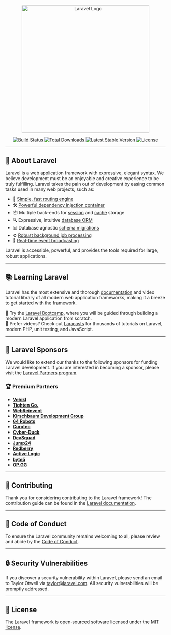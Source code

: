 <p align="center">
  <a href="https://laravel.com" target="_blank">
    <img src="https://raw.githubusercontent.com/laravel/art/master/logo-lockup/5%20SVG/2%20CMYK/1%20Full%20Color/laravel-logolockup-cmyk-red.svg" width="400" alt="Laravel Logo">
  </a>
</p>

<p align="center">
  <a href="https://github.com/laravel/framework/actions">
    <img src="https://github.com/laravel/framework/workflows/tests/badge.svg" alt="Build Status">
  </a>
  <a href="https://packagist.org/packages/laravel/framework">
    <img src="https://img.shields.io/packagist/dt/laravel/framework" alt="Total Downloads">
  </a>
  <a href="https://packagist.org/packages/laravel/framework">
    <img src="https://img.shields.io/packagist/v/laravel/framework" alt="Latest Stable Version">
  </a>
  <a href="https://packagist.org/packages/laravel/framework">
    <img src="https://img.shields.io/packagist/l/laravel/framework" alt="License">
  </a>
</p>

---

## 📌 About Laravel

Laravel is a web application framework with expressive, elegant syntax. We believe development must be an enjoyable and creative experience to be truly fulfilling. Laravel takes the pain out of development by easing common tasks used in many web projects, such as:

- 🚀 [Simple, fast routing engine](https://laravel.com/docs/routing)
- 🛠️ [Powerful dependency injection container](https://laravel.com/docs/container)
- 📦 Multiple back-ends for [session](https://laravel.com/docs/session) and [cache](https://laravel.com/docs/cache) storage
- 🔍 Expressive, intuitive [database ORM](https://laravel.com/docs/eloquent)
- 📊 Database agnostic [schema migrations](https://laravel.com/docs/migrations)
- ⚙️ [Robust background job processing](https://laravel.com/docs/queues)
- 📡 [Real-time event broadcasting](https://laravel.com/docs/broadcasting)

Laravel is accessible, powerful, and provides the tools required for large, robust applications.

---

## 📚 Learning Laravel

Laravel has the most extensive and thorough [documentation](https://laravel.com/docs) and video tutorial library of all modern web application frameworks, making it a breeze to get started with the framework.

🔹 Try the [Laravel Bootcamp](https://bootcamp.laravel.com), where you will be guided through building a modern Laravel application from scratch.  
🔹 Prefer videos? Check out [Laracasts](https://laracasts.com) for thousands of tutorials on Laravel, modern PHP, unit testing, and JavaScript.

---

## 💖 Laravel Sponsors

We would like to extend our thanks to the following sponsors for funding Laravel development. If you are interested in becoming a sponsor, please visit the [Laravel Partners program](https://partners.laravel.com).

### 🏆 Premium Partners

- **[Vehikl](https://vehikl.com/)**
- **[Tighten Co.](https://tighten.co)**
- **[WebReinvent](https://webreinvent.com/)**
- **[Kirschbaum Development Group](https://kirschbaumdevelopment.com)**
- **[64 Robots](https://64robots.com)**
- **[Curotec](https://www.curotec.com/services/technologies/laravel/)**
- **[Cyber-Duck](https://cyber-duck.co.uk)**
- **[DevSquad](https://devsquad.com/hire-laravel-developers)**
- **[Jump24](https://jump24.co.uk)**
- **[Redberry](https://redberry.international/laravel/)**
- **[Active Logic](https://activelogic.com)**
- **[byte5](https://byte5.de)**
- **[OP.GG](https://op.gg)**

---

## 🤝 Contributing

Thank you for considering contributing to the Laravel framework! The contribution guide can be found in the [Laravel documentation](https://laravel.com/docs/contributions).

---

## 📜 Code of Conduct

To ensure the Laravel community remains welcoming to all, please review and abide by the [Code of Conduct](https://laravel.com/docs/contributions#code-of-conduct).

---

## 🔒 Security Vulnerabilities

If you discover a security vulnerability within Laravel, please send an email to Taylor Otwell via [taylor@laravel.com](mailto:taylor@laravel.com). All security vulnerabilities will be promptly addressed.

---

## 📝 License

The Laravel framework is open-sourced software licensed under the [MIT license](https://opensource.org/licenses/MIT).
